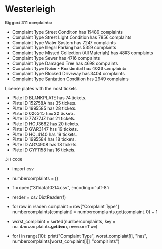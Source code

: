 # Westerleigh



Biggest 311 complaints:
 * Complaint Type Street Condition has 15489 complaints
 * Complaint Type Street Light Condition has 7856 complaints
 * Complaint Type Water System has 7247 complaints
 * Complaint Type Illegal Parking has 5359 complaints
 * Complaint Type Missed Collection (All Materials) has 4883 complaints
 * Complaint Type Sewer has 4716 complaints
 * Complaint Type Damaged Tree has 4698 complaints
 * Complaint Type Noise - Residential has 4028 complaints
 * Complaint Type Blocked Driveway has 3404 complaints
 * Complaint Type Sanitation Condition has 2949 complaints

License plates with the most tickets
* Plate ID BLANKPLATE has 74 tickets.
* Plate ID 152758A has 35 tickets.
* Plate ID 1995585 has 28 tickets.
* Plate ID 620545 has 22 tickets.
* Plate ID 77477JZ has 21 tickets.
* Plate ID HCU3682 has 20 tickets.
* Plate ID GWR3147 has 19 tickets.
* Plate ID HCL4140 has 19 tickets.
* Plate ID 1995584 has 18 tickets.
* Plate ID AG24908 has 18 tickets.
* Plate ID GYF1158 has 16 tickets.


311 code
* import csv
* numbercomplaints = {}
* f = open("311data10314.csv", encoding = 'utf-8')
* reader = csv.DictReader(f)
* for row in reader:
    complaint = row["Complaint Type"]
    numbercomplaints[complaint] = numbercomplaints.get(complaint, 0) + 1

* worst_complaint = sorted(numbercomplaints, key = numbercomplaints.__getitem__, reverse=True)
* for i in range(10):
    print("Complaint Type", worst_complaint[i], "has", numbercomplaints[worst_complaint[i]], "complaints")
